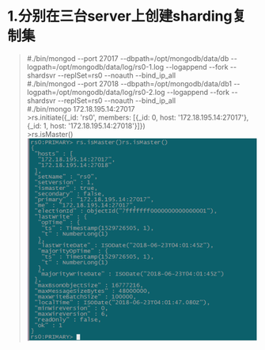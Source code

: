# 1.分别在三台server上创建sharding复制集  
>#./bin/mongod --port 27017 --dbpath=/opt/mongodb/data/db --logpath=/opt/mongodb/data/log/rs0-1.log --logappend --fork --shardsvr --replSet=rs0 --noauth --bind_ip_all  
>#./bin/mongod --port 27018 --dbpath=/opt/mongodb/data/db1 --logpath=/opt/mongodb/data/log/rs0-2.log --logappend --fork --shardsvr --replSet=rs0 --noauth --bind_ip_all  
>#./bin/mongo 172.18.195.14:27017  
> \>rs.initiate({_id: 'rs0', members: [{_id: 0, host: '172.18.195.14:27017'}, {_id: 1, host: '172.18.195.14:27018'}]})  
> \>rs.isMaster()  
![image](https://github.com/greatsharp/VMWare-ESXi-Cent-OS-/blob/master/images/mongodb%E5%88%9B%E5%BB%BA%E5%A4%8D%E5%88%B6%E9%9B%86.png)
